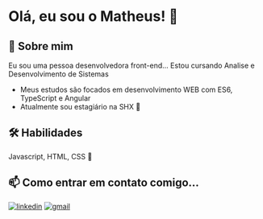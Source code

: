 # Olá, eu sou o Matheus! 👋


## 🚀 Sobre mim
Eu sou uma pessoa desenvolvedora front-end...
Estou cursando Analise e Desenvolvimento de Sistemas

- Meus estudos são focados em desenvolvimento WEB com ES6, TypeScript e Angular
- Atualmente sou estagiário na SHX 🔭



## 🛠 Habilidades
Javascript, HTML, CSS :hugs:


## 📫 Como entrar em contato comigo...
[![linkedin](https://img.shields.io/badge/linkedin-0A66C2?style=for-the-badge&logo=linkedin&logoColor=white)](https://www.linkedin.com/in/ribeiro-matheus/)
[![gmail](https://img.shields.io/badge/gmail-black?style=for-the-badge&logo=gmail&logoColor=white)](mailto:github.matheusribeiro@gmail.com)
